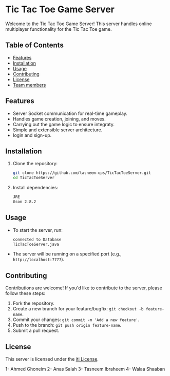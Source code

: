 # Tic Tac Toe Game Server

Welcome to the Tic Tac Toe Game Server! This server handles online multiplayer functionality for the Tic Tac Toe game.

## Table of Contents

- [Features](#features)
- [Installation](#installation)
- [Usage](#usage)
- [Contributing](#contributing)
- [License](#license)
- [Team members](#Team-members)

## Features

- Server Socket communication for real-time gameplay.
- Handles game creation, joining, and moves.
- Carrying out the game logic to ensure integraty.
- Simple and extensible server architecture.
- login and sign-up.

## Installation

1. Clone the repository:

    ```bash
    git clone https://github.com/tasneem-ops/TicTacToeServer.git
    cd TicTacToeServer
    ```

2. Install dependencies:

    ```bash
    JRE 
    Gson 2.8.2
    ```

## Usage

- To start the server, run:

    ```bash
    connected to Database
    TicTacToeServer.java
    ```

- The server will be running on a specified port (e.g., `http://localhost:7777`).

## Contributing

Contributions are welcome! If you'd like to contribute to the server, please follow these steps:

1. Fork the repository.
2. Create a new branch for your feature/bugfix: `git checkout -b feature-name`.
3. Commit your changes: `git commit -m 'Add a new feature'`.
4. Push to the branch: `git push origin feature-name`.
5. Submit a pull request.

## License

This server is licensed under the [iti License](JETS).

1- Ahmed Ghoneim 
2- Anas Salah 
3- Tasneem Ibraheem 
4- Walaa Shaaban
